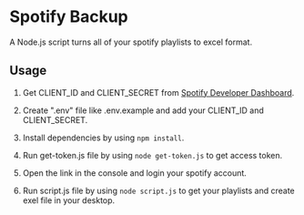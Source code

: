 # Spotify Backup

A Node.js script turns all of your spotify playlists to excel format.

## Usage

1. Get CLIENT_ID and CLIENT_SECRET from [Spotify Developer Dashboard](https://developer.spotify.com/dashboard).

2. Create ".env" file like .env.example and add your CLIENT_ID and CLIENT_SECRET.

3. Install dependencies by using ```npm install```.

4. Run get-token.js file by using ```node get-token.js``` to get access token.

5. Open the link in the console and login your spotify account.

6. Run script.js file by using ```node script.js``` to get your playlists and create exel file in your desktop.




